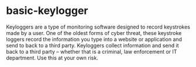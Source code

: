 # basic-keylogger
Keyloggers are a type of monitoring software designed to record keystrokes made by a user. One of the oldest forms of cyber threat, these keystroke loggers record the information you type into a website or application and send to back to a third party.
Keyloggers collect information and send it back to a third party – whether that is a criminal, law enforcement or IT department.
Use this at your own risk.
